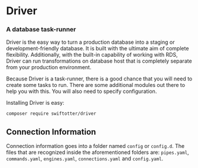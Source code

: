 # Driver
### A database task-runner

Driver is the easy way to turn a production database into a staging or development-friendly database.
It is built with the ultimate aim of complete flexibility. Additionally, with the built-in capability
of working with RDS, Driver can run transformations on database host that is completely separate from
your production environment.

Because Driver is a task-runner, there is a good chance that you will need to create some tasks to run.
There are some additional modules out there to help you with this. You will also need to specify configuration.

Installing Driver is easy:
```
composer require swiftotter/driver
```

## Connection Information

Connection information goes into a folder named `config` or `config.d`. The files that are recognized
inside the aforementioned folders are: `pipes.yaml`, `commands.yaml`, `engines.yaml`, `connections.yaml`
and `config.yaml`.

